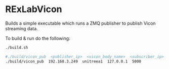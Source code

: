 # RExLabVicon

Builds a simple executable which runs a ZMQ publisher to publish Vicon streaming data.

To build & run do the following:

```bash
./build.sh

#./build/vicon_pub  <publisher_ip>  <vicon_body_name>  <subscriber_ip>  <subscriber_port>
./build/vicon_pub  192.168.3.249  unitreea1  127.0.0.1  5000
```

